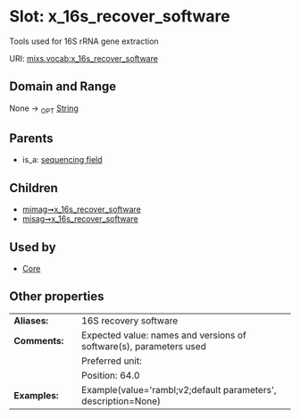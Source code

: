 
# Slot: x_16s_recover_software


Tools used for 16S rRNA gene extraction

URI: [mixs.vocab:x_16s_recover_software](https://w3id.org/mixs/vocab/x_16s_recover_software)


## Domain and Range

None ->  <sub>OPT</sub> [String](types/String.md)

## Parents

 *  is_a: [sequencing field](sequencing_field.md)

## Children

 *  [mimag➞x_16s_recover_software](mimag_x_16s_recover_software.md)
 *  [misag➞x_16s_recover_software](misag_x_16s_recover_software.md)

## Used by

 * [Core](Core.md)

## Other properties

|  |  |  |
| --- | --- | --- |
| **Aliases:** | | 16S recovery software |
| **Comments:** | | Expected value: names and versions of software(s), parameters used |
|  | | Preferred unit:  |
|  | | Position: 64.0 |
| **Examples:** | | Example(value='rambl;v2;default parameters', description=None) |

